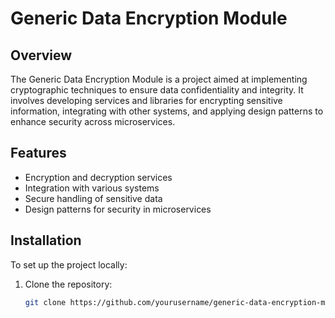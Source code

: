 # Generic Data Encryption Module

## Overview

The Generic Data Encryption Module is a project aimed at implementing cryptographic techniques to ensure data confidentiality and integrity. It involves developing services and libraries for encrypting sensitive information, integrating with other systems, and applying design patterns to enhance security across microservices.

## Features

- Encryption and decryption services
- Integration with various systems
- Secure handling of sensitive data
- Design patterns for security in microservices

## Installation

To set up the project locally:

1. Clone the repository:

   ```bash
   git clone https://github.com/yourusername/generic-data-encryption-module.git
